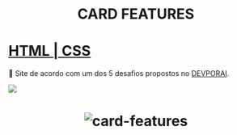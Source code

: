 <h1 align="center">CARD FEATURES</h1>
<h1>
    <a href="#">
     HTML
     </a>
     <a href="#"> |
     CSS
     </a>
</h1>
<p>
🚀 Site de acordo com um dos 5 desafios propostos no <a href="https://devporai.com.br/5-projetos-frontend-para-melhorar-suas-habilidades/">DEVPORAI</a>.
</p>

<img src="https://img.shields.io/static/v1?label=CardFeatures&message=Greg%C3%B3rioNeto&color=7159c1&style=for-the-badge&logo=ghost">

<h1 align="center">
  <img alt="card-features" title="#card-features" src="https://i.picasion.com/pic91/b77a291dd272dee86cccbf69d0e60d1a.gif" />
</h1>